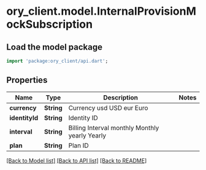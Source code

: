 # ory_client.model.InternalProvisionMockSubscription

## Load the model package
```dart
import 'package:ory_client/api.dart';
```

## Properties
Name | Type | Description | Notes
------------ | ------------- | ------------- | -------------
**currency** | **String** | Currency usd USD eur Euro | 
**identityId** | **String** | Identity ID | 
**interval** | **String** | Billing Interval monthly Monthly yearly Yearly | 
**plan** | **String** | Plan ID | 

[[Back to Model list]](../README.md#documentation-for-models) [[Back to API list]](../README.md#documentation-for-api-endpoints) [[Back to README]](../README.md)


